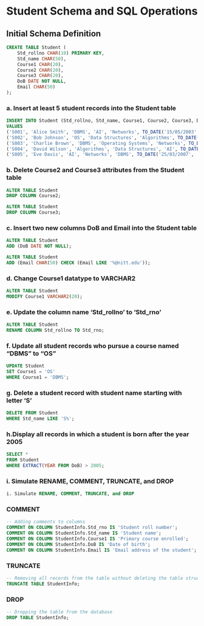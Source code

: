 # Student Schema and SQL Operations

## Initial Schema Definition

```sql
CREATE TABLE Student (
    Std_rollno CHAR(10) PRIMARY KEY,
    Std_name CHAR(50),
    Course1 CHAR(20),
    Course2 CHAR(20),
    Course3 CHAR(20),
    DoB DATE NOT NULL,
    Email CHAR(50)
);
```

### a. Insert at least 5 student records into the Student table
```sql
INSERT INTO Student (Std_rollno, Std_name, Course1, Course2, Course3, DoB, Email)
VALUES 
('S001', 'Alice Smith', 'DBMS', 'AI', 'Networks', TO_DATE('15/05/2003', 'DD/MM/YYYY'), 'alice.smith@nitt.edu'),
('S002', 'Bob Johnson', 'OS', 'Data Structures', 'Algorithms', TO_DATE('22/09/2004', 'DD/MM/YYYY'), 'bob.johnson@nitt.edu'),
('S003', 'Charlie Brown', 'DBMS', 'Operating Systems', 'Networks', TO_DATE('11/12/2006', 'DD/MM/YYYY'), 'charlie.brown@nitt.edu'),
('S004', 'David Wilson', 'Algorithms', 'Data Structures', 'AI', TO_DATE('03/01/2005', 'DD/MM/YYYY'), 'david.wilson@nitt.edu'),
('S005', 'Eve Davis', 'AI', 'Networks', 'DBMS', TO_DATE('25/03/2007', 'DD/MM/YYYY'), 'eve.davis@nitt.edu');
```

### b. Delete Course2 and Course3 attributes from the Student table
```sql
ALTER TABLE Student
DROP COLUMN Course2;

ALTER TABLE Student
DROP COLUMN Course3;
```
### c. Insert two new columns DoB and Email into the Student table
```sql
ALTER TABLE Student
ADD (DoB DATE NOT NULL);

ALTER TABLE Student
ADD (Email CHAR(50) CHECK (Email LIKE '%@nitt.edu'));

```
### d. Change Course1 datatype to VARCHAR2
```sql
ALTER TABLE Student
MODIFY Course1 VARCHAR2(20);
```

### e. Update the column name ‘Std_rollno’ to ‘Std_rno’
```sql
ALTER TABLE Student
RENAME COLUMN Std_rollno TO Std_rno;
```

### f. Update all student records who pursue a course named “DBMS” to “OS”
```sql
UPDATE Student
SET Course1 = 'OS'
WHERE Course1 = 'DBMS';
```

### g. Delete a student record with student name starting with letter ‘S’
```sql
DELETE FROM Student
WHERE Std_name LIKE 'S%';
```
### h.Display all records in which a student is born after the year 2005
```sql
SELECT *
FROM Student
WHERE EXTRACT(YEAR FROM DoB) > 2005;
```

### i. Simulate RENAME, COMMENT, TRUNCATE, and DROP
```sql
i. Simulate RENAME, COMMENT, TRUNCATE, and DROP
```

### COMMENT
```sql
-- Adding comments to columns
COMMENT ON COLUMN StudentInfo.Std_rno IS 'Student roll number';
COMMENT ON COLUMN StudentInfo.Std_name IS 'Student name';
COMMENT ON COLUMN StudentInfo.Course1 IS 'Primary course enrolled';
COMMENT ON COLUMN StudentInfo.DoB IS 'Date of birth';
COMMENT ON COLUMN StudentInfo.Email IS 'Email address of the student';
```

### TRUNCATE
```sql
-- Removing all records from the table without deleting the table structure
TRUNCATE TABLE StudentInfo;
```

### DROP
```sql
-- Dropping the table from the database
DROP TABLE StudentInfo;
```
